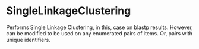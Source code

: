 # SingleLinkageClustering
Performs Single Linkage Clustering, in this, case on blastp results.
However, can be modified to be used on any enumerated pairs of items. Or, pairs with unique identifiers. 
